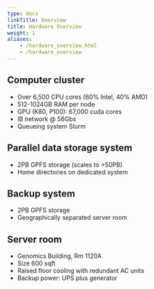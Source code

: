 ```yaml
---
type: docs
linkTitle: Overview
title: Hardware Overview
weight: 1
aliases:
    - /hardware_overview.html
    - /hardware_overview
---
```



## Computer cluster

* Over 6,500 CPU cores (60% Intel, 40% AMD)
* 512-1024GB RAM per node
* GPU (K80, P100): 67,000 cuda cores
* IB network @ 56Gbs
* Queueing system Slurm

## Parallel data storage system

* 2PB GPFS storage (scales to >50PB)
* Home directories on dedicated system


## Backup system

* 2PB GPFS storage
* Geographically separated server room

## Server room

* Genomics Building, Rm 1120A
* Size 600 sqft
* Raised floor cooling with redundant AC units 
* Backup power: UPS plus generator

